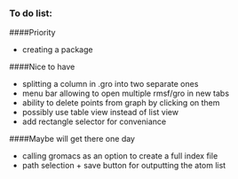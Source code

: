 ### To do list:

####Priority

- creating a package

####Nice to have

- splitting a column in .gro into two separate ones
- menu bar allowing to open multiple rmsf/gro in new tabs
- ability to delete points from graph by clicking on them
- possibly use table view instead of list view
- add rectangle selector for conveniance


####Maybe will get there one day

- calling gromacs as an option to create a full index file
- path selection + save button for outputting the atom list

